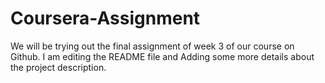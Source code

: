 # Coursera-Assignment
We will be trying out the final assignment of week 3 of our course on Github.
I am editing the README file and Adding some more details about the project description.
